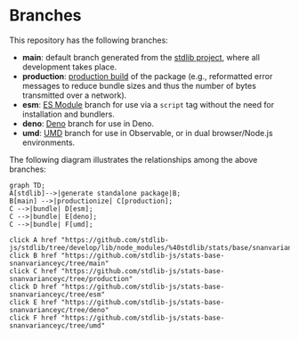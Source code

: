 <!--

@license Apache-2.0

Copyright (c) 2022 The Stdlib Authors.

Licensed under the Apache License, Version 2.0 (the "License");
you may not use this file except in compliance with the License.
You may obtain a copy of the License at

    http://www.apache.org/licenses/LICENSE-2.0

Unless required by applicable law or agreed to in writing, software
distributed under the License is distributed on an "AS IS" BASIS,
WITHOUT WARRANTIES OR CONDITIONS OF ANY KIND, either express or implied.
See the License for the specific language governing permissions and
limitations under the License.

-->

# Branches

This repository has the following branches:

-   **main**: default branch generated from the [stdlib project][stdlib-url], where all development takes place.
-   **production**: [production build][production-url] of the package (e.g., reformatted error messages to reduce bundle sizes and thus the number of bytes transmitted over a network).
-   **esm**: [ES Module][esm-url] branch for use via a `script` tag without the need for installation and bundlers.
-   **deno**: [Deno][deno-url] branch for use in Deno.
-   **umd**: [UMD][umd-url] branch for use in Observable, or in dual browser/Node.js environments.

The following diagram illustrates the relationships among the above branches:

```mermaid
graph TD;
A[stdlib]-->|generate standalone package|B;
B[main] -->|productionize| C[production];
C -->|bundle| D[esm];
C -->|bundle| E[deno];
C -->|bundle| F[umd];

click A href "https://github.com/stdlib-js/stdlib/tree/develop/lib/node_modules/%40stdlib/stats/base/snanvarianceyc"
click B href "https://github.com/stdlib-js/stats-base-snanvarianceyc/tree/main"
click C href "https://github.com/stdlib-js/stats-base-snanvarianceyc/tree/production"
click D href "https://github.com/stdlib-js/stats-base-snanvarianceyc/tree/esm"
click E href "https://github.com/stdlib-js/stats-base-snanvarianceyc/tree/deno"
click F href "https://github.com/stdlib-js/stats-base-snanvarianceyc/tree/umd"
```

[stdlib-url]: https://github.com/stdlib-js/stdlib/tree/develop/lib/node_modules/%40stdlib/stats/base/snanvarianceyc
[production-url]: https://github.com/stdlib-js/stats-base-snanvarianceyc/tree/production
[deno-url]: https://github.com/stdlib-js/stats-base-snanvarianceyc/tree/deno
[umd-url]: https://github.com/stdlib-js/stats-base-snanvarianceyc/tree/umd
[esm-url]: https://github.com/stdlib-js/stats-base-snanvarianceyc/tree/esm